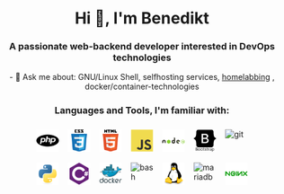 <h1 style="text-align: center">Hi 👋, I'm Benedikt</h1>
<h3 style="text-align: center">A passionate web-backend developer interested in DevOps technologies</h3>

<div style="margin-top:.5rem; text-align: center">
  - 💬 Ask me about: GNU/Linux Shell, selfhosting services, <a href="https://www.reddit.com/r/homelab/" target="_blank">homelabbing</a> , docker/container-technologies
</div>

<h3 style="margin-top:1.5rem; text-align: center;">Languages and Tools, I'm familiar with:</h3>

<div style="
  margin-top: 1.5rem;
  justify-content: center;
  display: grid;
  grid-template-columns: 40px 40px 40px 40px 40px 40px 40px;
  gap: 1rem;
  ">
  <a href="https://php.net" target="_blank" rel="noreferrer" style="text-decoration: none;">
    <img
      src="https://raw.githubusercontent.com/devicons/devicon/master/icons/php/php-plain.svg"
      alt="php"
      width="40"
      height="40"
    />
  </a>
  <a href="https://www.w3schools.com/css/" target="_blank" rel="noreferrer" style="text-decoration: none;">
    <img
      src="https://raw.githubusercontent.com/devicons/devicon/master/icons/css3/css3-original-wordmark.svg"
      alt="css3"
      width="40"
      height="40"
    />
  </a>
  <a href="https://www.w3.org/html/" target="_blank" rel="noreferrer" style="text-decoration: none;">
    <img
      src="https://raw.githubusercontent.com/devicons/devicon/master/icons/html5/html5-original-wordmark.svg"
      alt="html5"
      width="40"
      height="40"
    />
  </a>
  <a
    href="https://developer.mozilla.org/en-US/docs/Web/JavaScript"
    target="_blank"
    rel="noreferrer"
    style="text-decoration: none;"
  >
    <img
      src="https://raw.githubusercontent.com/devicons/devicon/master/icons/javascript/javascript-original.svg"
      alt="javascript"
      width="40"
      height="40"
    />
  </a>
  <a href="https://nodejs.org" target="_blank" rel="noreferrer" style="text-decoration: none;">
    <img
      src="https://raw.githubusercontent.com/devicons/devicon/master/icons/nodejs/nodejs-original-wordmark.svg"
      alt="nodejs"
      width="40"
      height="40"
    />
  </a>
  <a href="https://getbootstrap.com" target="_blank" rel="noreferrer" style="text-decoration: none;">
    <img
      src="https://raw.githubusercontent.com/devicons/devicon/master/icons/bootstrap/bootstrap-plain-wordmark.svg"
      alt="bootstrap"
      width="40"
      height="40"
    />
  </a>
  <a href="https://git-scm.com/" target="_blank" rel="noreferrer" style="text-decoration: none;">
    <img
      src="https://www.vectorlogo.zone/logos/git-scm/git-scm-icon.svg"
      alt="git"
      width="40"
      height="40"
    />
  </a>
  <a href="https://www.python.org" target="_blank" rel="noreferrer" style="text-decoration: none;">
    <img
      src="https://raw.githubusercontent.com/devicons/devicon/master/icons/python/python-original.svg"
      alt="python"
      width="40"
      height="40"
    />
  </a>
  <a href="https://learn.microsoft.com/en-us/dotnet/csharp/tour-of-csharp/" target="_blank" rel="noreferrer" style="text-decoration: none;">
    <img
      src="https://raw.githubusercontent.com/devicons/devicon/master/icons/csharp/csharp-plain.svg"
      alt="c-sharp"
      width="40"
      height="40"
    />
  </a>
  <a href="https://www.docker.com/" target="_blank" rel="noreferrer" style="text-decoration: none;">
    <img
      src="https://raw.githubusercontent.com/devicons/devicon/master/icons/docker/docker-original-wordmark.svg"
      alt="docker"
      width="40"
      height="40"
    />
  </a>
  <a href="https://www.gnu.org/software/bash/" target="_blank" rel="noreferrer" style="text-decoration: none;">
    <img
      src="https://www.vectorlogo.zone/logos/gnu_bash/gnu_bash-icon.svg"
      alt="bash"
      width="40"
      height="40"
    />
  </a>
  <a href="https://www.linux.org/" target="_blank" rel="noreferrer" style="text-decoration: none;">
    <img
      src="https://raw.githubusercontent.com/devicons/devicon/master/icons/linux/linux-original.svg"
      alt="linux"
      width="40"
      height="40"
    />
  </a>
  <a href="https://mariadb.org/" target="_blank" rel="noreferrer" style="text-decoration: none;">
    <img
      src="https://www.vectorlogo.zone/logos/mariadb/mariadb-icon.svg"
      alt="mariadb"
      width="40"
      height="40"
    />
  </a>
  <a href="https://www.nginx.com" target="_blank" rel="noreferrer" style="text-decoration: none;">
    <img
      src="https://raw.githubusercontent.com/devicons/devicon/master/icons/nginx/nginx-original.svg"
      alt="nginx"
      width="40"
      height="40"
    />
  </a>
</p>
